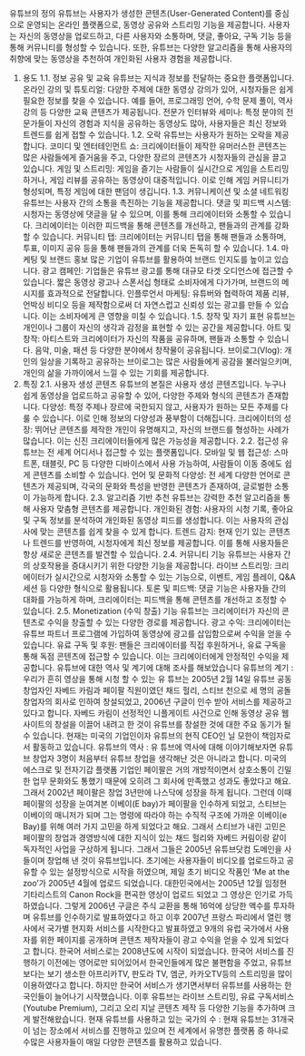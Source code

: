 유튜브의 정의
유튜브는 사용자가 생성한 콘텐츠(User-Generated Content)를 중심으로 운영되는 온라인 플랫폼으로, 동영상 공유와 스트리밍 기능을 제공합니다. 사용자는 자신의 동영상을 업로드하고, 다른 사용자와 소통하며, 댓글, 좋아요, 구독 기능 등을 통해 커뮤니티를 형성할 수 있습니다. 또한, 유튜브는 다양한 알고리즘을 통해 사용자의 취향에 맞는 동영상을 추천하여 개인화된 사용자 경험을 제공합니다.
1. 용도
1.1. 정보 공유 및 교육
유튜브는 지식과 정보를 전달하는 중요한 플랫폼입니다.
온라인 강의 및 튜토리얼: 다양한 주제에 대한 동영상 강의가 있어, 시청자들은 쉽게 필요한 정보를 찾을 수 있습니다. 예를 들어, 프로그래밍 언어, 수학 문제 풀이, 역사 강의 등 다양한 교육 콘텐츠가 제공됩니다.
전문가 인터뷰와 세미나: 특정 분야의 전문가들이 자신의 경험과 지식을 공유하는 동영상도 많아, 사용자들은 최신 정보와 트렌드를 쉽게 접할 수 있습니다.
1.2. 오락
유튜브는 사용자가 원하는 오락을 제공합니다.
코미디 및 엔터테인먼트 쇼: 크리에이터들이 제작한 유머러스한 콘텐츠는 많은 사람들에게 즐거움을 주고, 다양한 장르의 콘텐츠가 시청자들의 관심을 끌고 있습니다.
게임 및 스트리밍: 게임을 즐기는 사람들이 실시간으로 게임을 스트리밍하거나, 게임 리뷰를 공유하는 동영상이 대중적입니다. 이로 인해 게임 커뮤니티가 형성되며, 특정 게임에 대한 팬덤이 생깁니다.
1.3. 커뮤니케이션 및 소셜 네트워킹
유튜브는 사용자 간의 소통을 촉진하는 기능을 제공합니다.
댓글 및 피드백 시스템: 시청자는 동영상에 댓글을 달 수 있으며, 이를 통해 크리에이터와 소통할 수 있습니다. 크리에이터는 이러한 피드백을 통해 콘텐츠를 개선하고, 팬들과의 관계를 강화할 수 있습니다.
커뮤니티 탭: 크리에이터는 커뮤니티 탭을 통해 팬들과 소통하며, 투표, 이미지 공유 등을 통해 팬들과의 관계를 더욱 돈독히 할 수 있습니다.
1.4. 마케팅 및 브랜드 홍보
많은 기업이 유튜브를 활용하여 브랜드 인지도를 높이고 있습니다.
광고 캠페인: 기업들은 유튜브 광고를 통해 대규모 타겟 오디언스에 접근할 수 있습니다. 짧은 동영상 광고나 스폰서십 형태로 소비자에게 다가가며, 브랜드의 메시지를 효과적으로 전달합니다.
인플루언서 마케팅: 유튜버와 협력하여 제품 리뷰, 언박싱 비디오 등을 제작함으로써 더 자연스럽고 신뢰성 있는 광고를 만들 수 있습니다. 이는 소비자에게 큰 영향을 미칠 수 있습니다.
1.5. 창작 및 자기 표현
유튜브는 개인이나 그룹이 자신의 생각과 감정을 표현할 수 있는 공간을 제공합니다.
아트 및 창작: 아티스트와 크리에이터가 자신의 작품을 공유하며, 팬들과 소통할 수 있습니다. 음악, 미술, 패션 등 다양한 분야에서 창작물이 공유됩니다.
브이로그(Vlog): 개인의 일상을 기록하고 공유하는 브이로그는 많은 사람들에게 공감을 불러일으키며, 개인의 삶을 가까이에서 느낄 수 있는 기회를 제공합니다.
2. 특징
2.1. 사용자 생성 콘텐츠
유튜브의 본질은 사용자 생성 콘텐츠입니다. 누구나 쉽게 동영상을 업로드하고 공유할 수 있어, 다양한 주제와 형식의 콘텐츠가 존재합니다.
다양성: 특정 주제나 장르에 국한되지 않고, 사용자가 원하는 모든 주제를 다룰 수 있습니다. 이로 인해 정보의 다양성과 풍부함이 더해집니다.
크리에이터의 성장: 뛰어난 콘텐츠를 제작한 개인이 유명해지고, 자신의 브랜드를 형성하는 사례가 많습니다. 이는 신진 크리에이터들에게 많은 가능성을 제공합니다.
2.2. 접근성
유튜브는 전 세계 어디서나 접근할 수 있는 플랫폼입니다.
모바일 및 웹 접근성: 스마트폰, 태블릿, PC 등 다양한 디바이스에서 사용 가능하여, 사람들이 이동 중에도 쉽게 콘텐츠를 소비할 수 있습니다.
언어 및 문화적 다양성: 전 세계 다양한 언어로 콘텐츠가 제공되며, 각국의 문화와 특성을 반영한 콘텐츠가 존재하여, 글로벌한 소통이 가능하게 합니다.
2.3. 알고리즘 기반 추천
유튜브는 강력한 추천 알고리즘을 통해 사용자 맞춤형 콘텐츠를 제공합니다.
개인화된 경험: 사용자의 시청 기록, 좋아요 및 구독 정보를 분석하여 개인화된 동영상 피드를 생성합니다. 이는 사용자의 관심사에 맞는 콘텐츠를 쉽게 찾을 수 있게 합니다.
트렌드 감지: 현재 인기 있는 콘텐츠나 트렌드를 반영하여, 시청자에게 최신 정보를 제공합니다. 이를 통해 사용자들은 항상 새로운 콘텐츠를 발견할 수 있습니다.
2.4. 커뮤니티 기능
유튜브는 사용자 간의 상호작용을 증대시키기 위한 다양한 기능을 제공합니다.
라이브 스트리밍: 크리에이터가 실시간으로 시청자와 소통할 수 있는 기능으로, 이벤트, 게임 플레이, Q&A 세션 등 다양한 형식으로 활용됩니다.
토론 및 피드백: 댓글 기능은 사용자들 간의 대화를 가능하게 하며, 크리에이터는 피드백을 통해 콘텐츠를 개선하고 조정할 수 있습니다.
2.5. Monetization (수익 창출) 기능
유튜브는 크리에이터가 자신의 콘텐츠로 수익을 창출할 수 있는 다양한 경로를 제공합니다.
광고 수익: 크리에이터는 유튜브 파트너 프로그램에 가입하여 동영상에 광고를 삽입함으로써 수익을 얻을 수 있습니다.
유료 구독 및 후원: 팬들은 크리에이터를 직접 후원하거나, 유료 구독을 통해 독점 콘텐츠에 접근할 수 있습니다. 이는 크리에이터에게 안정적인 수익을 제공합니다.
유튜브에 대한 역사 및 계기에 대해 조사를 해보았습니다
유튜브의 계기 : 우리가 흔히 영상을 통해 시청 할 수 있는 유 튜브는 2005년 2월 14일 유튜브 공동 창업자인 자베드 카림과 페이팔 직원이였던 채드 헐리, 스티브 천으로 세 명의 공돌 창업자의 회사로 인하여 창설되었고, 2006년 구글이 인수 받아 서비스를 제공하고 있다고 합니다. 자베드 카림이 선정적인 니플게이트 사건으로 인해 동영상 공유 웹 사이트의 창설을 이끌어 내려고 한 것이 유튜브를 창설한 것에 대한 주요 동기가 될 수 있습니다. 현재는 미국의 기업인이자 유튜브의 현직 CEO인 닐 모한이 책임자로서 활동하고 있습니다.
유튜브의 역사 : 유 튜브에 역사에 대해 이야기해보자면 유튜브 창업자 3명이 처음부터 유튜브 창업을 생각해난 것은 아니라고 합니다. 미국의 에스크로 및 전자기갑 플랫폼 기업인 페이팔은 거의 개방적이면서 상호소통이 긴밀한 업무 문화와도 통했기 때문에 오히려 그 회사에 만족했고 성과도 좋았다고 해요. 그래서 2002년 페이팔은 창업 3년만에 나스닥에 성장을 하게 됩니다. 그런데 이때 페이팔의 성장을 눈여겨본 이베이(E bay)가 페이팔을 인수하게 되었고, 스티브는 이베이의 매니저가 되며 그는 명령에 따라야 하는 수직적 구조에 가까운 이베이(e Bay)를 위해 여러 가지 고민을 하게 되었다고 해요. 그래서 스티브가 내린 고민은 페이팔의 창업과 경영방식에 대한 지식이 있는 채드 헐리와 자베드 커림이랑 같이 독자적인 사업을 구상하게 됩니다. 그래서 그들은 2005년 유튜브닷컴 도메인을 사들이며 창업해 낸 것이 유튜브입니다. 초기에는 사용자들이 비디오를 업로드하고 공유할 수 있는 설정방식으로 시작을 하였으며, 제일 초기 비디오 작품인 ‘Me at the zoo’가 2005년 4월에 업로드 되었습니다. 대한민국에서는 2005년 12월 임정현 기타리스트의 Canon Rock을 편곡한 영상이 업로드 되었고 그 영상은 인기로 가득하였습니다. 그렇게 2006년 구글은 주식 교환을 통해 16억에 상당한 액수를 투자하며 유튜브를 인수하기로 발표하였다고 하고 이후 2007년 프랑스 파리에서 열린 행사에서 국가별 현지화 서비스를 시작한다고 발표하였고 9개의 유럽 국가에서 사용자를 위한 페이지를 공개하며 콘텐츠 제작자들이 광고 수익을 얻을 수 있게 되었다고 합니다. 한국어 서비스로는 2008년도에 시작이 되었습니다. 한국어 서비스를 진행하기 이전에는 영어로만 되어있어서 한국인들에게 많은 불편함을 주었고, 유튜브보다는 보기 생소한 아프리카TV, 판도라 TV, 엠군, 카카오TV등의 스트리밍을 많이 이용하였다고 합니다. 하지만 한국어 서비스가 생기면서부터 유튜브를 사용하는 한국인들이 늘어나기 시작했습니다. 이후 유튜브는 라이브 스트리밍, 유료 구독서비스(Youtube Premium), 그리고 오리 지날 콘텐츠 제작 등 다양한 기능을 추가하며 크게 발전해왔습니다.
현재 유튜브를 사용하고 있는 국가의 수 : 현재 유튜브는 31개국이 넘는 장소에서 서비스를 진행하고 있으며 전 세계에서 유명한 플랫폼 중 하나로 수많은 사용자들이 매일 다양한 콘텐츠를 활용하고 있습니다.  


